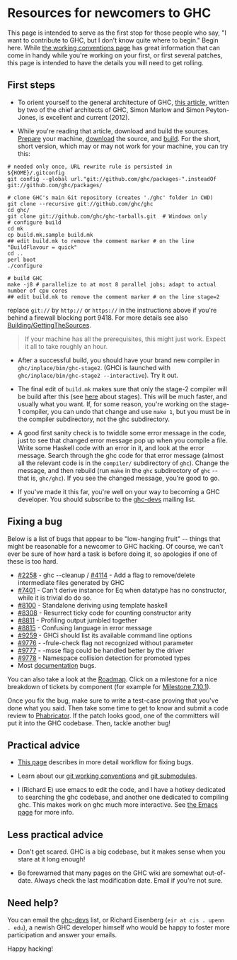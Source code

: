 # Resources for newcomers to GHC


This page is intended to serve as the first stop for those people who say, "I want to contribute to GHC, but I don't know quite where to begin." Begin here. While [the working conventions page](working-conventions) has great information that can come in handy while you're working on your first, or first several patches, this page is intended to have the details you will need to get rolling.

## First steps

- To orient yourself to the general architecture of GHC, [ this article](http://www.aosabook.org/en/ghc.html), written by two of the chief architects of GHC, Simon Marlow and Simon Peyton-Jones, is excellent and current (2012).

- While you're reading that article, download and build the sources. [Prepare](building/preparation) your machine, [download](building/getting-the-sources) the source, and [build](building/hacking). For the short, short version, which may or may not work for your machine, you can try this:

```
# needed only once, URL rewrite rule is persisted in ${HOME}/.gitconfig
git config --global url."git://github.com/ghc/packages-".insteadOf git://github.com/ghc/packages/ 

# clone GHC's main Git repository (creates './ghc' folder in CWD)
git clone --recursive git://github.com/ghc/ghc
cd ghc/
git clone git://github.com/ghc/ghc-tarballs.git  # Windows only
# configure build
cd mk
cp build.mk.sample build.mk
## edit build.mk to remove the comment marker # on the line "BuildFlavour = quick"
cd ..
perl boot
./configure

# build GHC
make -j8 # parallelize to at most 8 parallel jobs; adapt to actual number of cpu cores
## edit build.mk to remove the comment marker # on the line stage=2
```


replace `git://` by `http://` or `https://` in the instructions above if you're behind a firewall blocking port 9418. For more details see also [Building/GettingTheSources](building/getting-the-sources).

>
> If your machine has all the prerequisites, this might just work. Expect it all to take roughly an hour.

- After a successful build, you should have your brand new compiler in `ghc/inplace/bin/ghc-stage2`. (GHCi is launched with `ghc/inplace/bin/ghc-stage2 --interactive`). Try it out.

- The final edit of `build.mk` makes sure that only the stage-2 compiler will be build after this (see [here](building/architecture/idiom/stages) about stages). This will be much faster, and usually what you want. If, for some reason, you're working on the stage-1 compiler, you can undo that change and use `make 1`, but you must be in the compiler subdirectory, not the ghc subdirectory.

- A good first sanity check is to twiddle some error message in the code, just to see that changed error message pop up when you compile a file. Write some Haskell code with an error in it, and look at the error message. Search through the ghc code for that error message (almost all the relevant code is in the `compiler/` subdirectory of `ghc`). Change the message, and then rebuild (run `make` in the `ghc` subdirectory of `ghc` -- that is, `ghc/ghc`). If you see the changed message, you're good to go.

- If you've made it this far, you're well on your way to becoming a GHC developer. You should subscribe to the [ ghc-devs](http://www.haskell.org/mailman/listinfo/ghc-devs) mailing list.

## Fixing a bug


Below is a list of bugs that appear to be "low-hanging fruit" -- things that might be reasonable for a newcomer to GHC hacking. Of course, we can't ever be sure of how hard a task is before doing it, so apologies if one of these is too hard.

- [\#2258](https://gitlab.haskell.org//ghc/ghc/issues/2258) - ghc --cleanup / [\#4114](https://gitlab.haskell.org//ghc/ghc/issues/4114) - Add a flag to remove/delete intermediate files generated by GHC
- [\#7401](https://gitlab.haskell.org//ghc/ghc/issues/7401) - Can't derive instance for Eq when datatype has no constructor, while it is trivial do do so.
- [\#8100](https://gitlab.haskell.org//ghc/ghc/issues/8100) - Standalone deriving using template haskell
- [\#8308](https://gitlab.haskell.org//ghc/ghc/issues/8308) - Resurrect ticky code for counting constructor arity
- [\#8811](https://gitlab.haskell.org//ghc/ghc/issues/8811) - Profiling output jumbled together
- [\#8815](https://gitlab.haskell.org//ghc/ghc/issues/8815) - Confusing language in error message
- [\#9259](https://gitlab.haskell.org//ghc/ghc/issues/9259) - GHCi should list its available command line options
- [\#9776](https://gitlab.haskell.org//ghc/ghc/issues/9776) - -frule-check flag not recognized without parameter
- [\#9777](https://gitlab.haskell.org//ghc/ghc/issues/9777) - -msse flag could be handled better by the driver
- [\#9778](https://gitlab.haskell.org//ghc/ghc/issues/9778) - Namespace collision detection for promoted types
- Most [ documentation](https://ghc.haskell.org/trac/ghc/query?component=Documentation&status=new) bugs.


You can also take a look at the [Roadmap](/trac/ghc/roadmap). Click on a milestone for a nice breakdown of tickets by component (for example for [Milestone 7.10.1](/trac/ghc/milestone/7.10.1)).


Once you fix the bug, make sure to write a test-case proving that you've done what you said. Then take some time to get to know and submit a code review to [Phabricator](phabricator). If the patch looks good, one of the committers will put it into the GHC codebase. Then, tackle another bug!

## Practical advice

- [This page](working-conventions/fixing-bugs) describes in more detail workflow for fixing bugs.

- Learn about our [git working conventions](working-conventions/git) and [git submodules](working-conventions/git/submodules).

- I (Richard E) use emacs to edit the code, and I have a hotkey dedicated to searching the ghc codebase, and another one dedicated to compiling ghc. This makes work on ghc much more interactive. See [the Emacs page](emacs) for more info.

## Less practical advice

- Don't get scared. GHC is a big codebase, but it makes sense when you stare at it long enough!

- Be forewarned that many pages on the GHC wiki are somewhat out-of-date. Always check the last modification date. Email if you're not sure.

## Need help?


You can email the [ ghc-devs](http://www.haskell.org/mailman/listinfo/ghc-devs) list, or Richard Eisenberg (`eir at cis . upenn . edu`), a newish GHC developer himself who would be happy to foster more participation and answer your emails.


Happy hacking!
